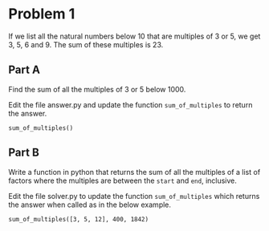 # Problem 1

If we list all the natural numbers below 10 that are multiples of 3 or 5, we get 3, 5, 6 and 9. The sum of these multiples is 23.

## Part A

Find the sum of all the multiples of 3 or 5 below 1000.

Edit the file answer.py and update the function `sum_of_multiples` to return the answer.

```
sum_of_multiples()
```

## Part B

Write a function in python that returns the sum of all the multiples of a list of factors where the multiples are between the `start` and `end`, inclusive.

Edit the file solver.py to update the function `sum_of_multiples` which returns the answer when called as in the below example.

```
sum_of_multiples([3, 5, 12], 400, 1842)
```
